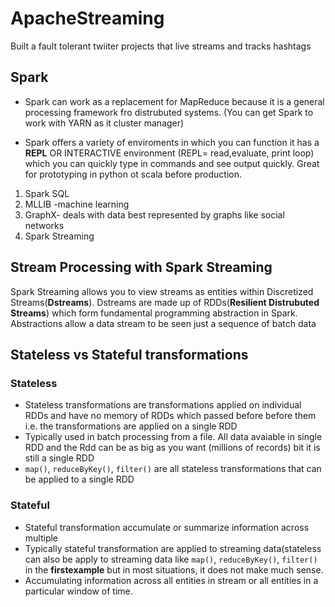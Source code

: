# ApacheStreaming
Built a fault tolerant twiiter projects that live streams and tracks hashtags 
## Spark
- Spark can work as a replacement for MapReduce because it is a general processing framework fro distrubuted systems. (You can get Spark to work with YARN as it cluster manager)

- Spark offers a variety of enviroments in which you can function it has a **REPL** OR INTERACTIVE environment (REPL= read,evaluate, print loop) which you can quickly type in commands and see output quickly. Great for prototyping in python ot scala before production.
1. Spark SQL
2. MLLIB -machine learning
2. GraphX- deals with data best represented by graphs like social networks 
4. Spark Streaming

## Stream Processing with Spark Streaming 
Spark Streaming allows you to view streams as entities within Discretized Streams(**Dstreams**). Dstreams are made up of RDDs(**Resilient Distrubuted Streams**) which form fundamental programming abstraction in Spark. Abstractions allow a data stream to be seen just a sequence of batch data
## Stateless vs Stateful transformations 

### Stateless
- Stateless transformations are transformations applied on individual RDDs and have no memory of RDDs which passed before before them i.e. the transformations are applied on a single RDD
- Typically used in batch processing from a file. All data avaiable in single RDD and the Rdd can be as big as you want (millions of records) bit it is still a single RDD
- `map()`, `reduceByKey()`, `filter()`  are all stateless transformations that can be applied to a single RDD

### Stateful 
- Stateful transformation accumulate or summarize information across multiple
- Typically stateful transformation are applied to streaming data(stateless can also be apply to streaming data like `map()`, `reduceByKey()`, `filter()` in the **firstexample** but in most situations, it does not make much sense. 
- Accumulating information across all entities in stream or all entities in a particular window of time. 
